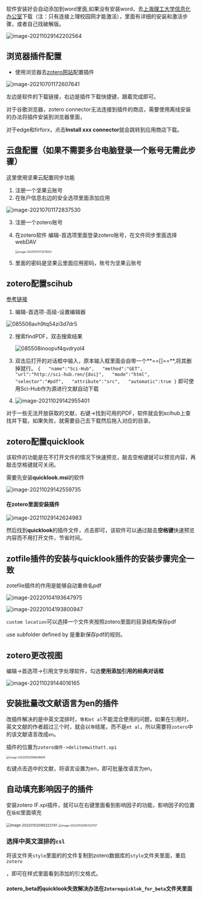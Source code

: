 软件安装好会自动添加到word里面,如果没有安装word，去[上海理工大学信息化办公室](https://net.usst.edu.cn/)下载（注：只有连接上理校园网才能激活），里面有详细的安装和激活步骤，或者自己找破解版。

![image-20211029142202564](zotero配置及使用.assets/image-20211029142202564.png)

## 浏览器插件配置

- 使用浏览器去[zotero网站](https://www.zotero.org/)配置插件

![image-20210701172607641](zotero配置及使用.assets\image-20210701172607641.png)

左边是软件的下载链接，右边是插件下载快捷键，跟着完成即可。

对于谷歌浏览器，zotero connector无法连接到插件的商店，需要使用离线安装的办法将插件安装到浏览器里面，

对于edge和firforx，点击**Install xxx connector**就会跳转到应用商店下载。



## 云盘配置（如果不需要多台电脑登录一个账号无需此步骤）

这里使用坚果云配置同步功能

1. 注册一个坚果云账号
2. 在账户信息右边的安全选项里面添加应用

![image-20210701172837530](zotero配置及使用.assets\image-20210701172837530.png)

3. 注册一个zotero账号

4. 在zotero软件 编辑-首选项里面登录zotero账号，在文件同步里面选择webDAV

   <img src="zotero配置及使用.assets\image-20210701173211003.png" alt="image-20210701173211003" style="zoom:50%;" />

5. 里面的密码是坚果云里面应用密码，账号为坚果云账号

## zotero配置scihub

[参考链接](https://www.52pojie.cn/forum.php?mod=viewthread&tid=1237319)

1. 编辑-首选项-高级-设置编辑器

![085506avh9tq54zi3d7dr5](zotero配置及使用.assets/085506avh9tq54zi3d7dr5.png)

2. 搜索findPDF，双击搜索结果

   ![085508inoopvf4qvdryol4](zotero配置及使用.assets/085508inoopvf4qvdryol4.png)

3. 双击后打开的对话框中输入，原本输入框里面会自带一个**==[]==**,将其删掉就行。
   `{   "name":"Sci-Hub",   "method":"GET",   "url":"http://sci-hub.ren/{doi}",   "mode":"html",   "selector":"#pdf",   "attribute":"src",   "automatic":true }`
   即可使用Sci-Hub作为源进行文献自动下载
   
4. ![image-20211029142955401](zotero配置及使用.assets/image-20211029142955401.png)

对于一些无法开放获取的文献，右键->找到可用的PDF，软件就会到scihub上查找并下载，如果失败，就需要自己去下载然后拖入对应的目录。

## zotero配置quicklook

该软件的功能是在不打开文件的情况下快速预览，敲击空格键就可以预览内容，再敲击空格键就可关闭。

需要先安装**quicklook.msi**的软件

![image-20211029142559735](zotero配置及使用.assets/image-20211029142559735.png)

#### 		在zotero里面安装插件

![image-20211029142624983](zotero配置及使用.assets/image-20211029142624983.png)

然后找到**quicklook**的插件文件，点击即可，该软件可以通过敲击**空格键**快速预览内容而不用打开文件，节省时间。

## zotfile插件的安装与quicklook插件的安装步骤完全一致

zotefile插件的作用是能够自动重命名pdf

![image-20220104193647975](zotero配置及使用.assets/image-20220104193647975.png)

![image-20220104193800947](zotero配置及使用.assets/image-20220104193800947.png)

`custom location`可以选择一个文件夹按照zotero里面的目录结构保存pdf

use subfolder defined by 是重新保存pdf的规则。

## zotero更改视图

编辑->首选项->引用文字处理软件，勾选**使用添加引用的经典对话框**

![image-20211029144016165](zotero配置及使用.assets/image-20211029144016165.png)



## 安装批量改文献语言为en的插件

改插件解决的是中英文混排时，`等和et al`不能混合使用的问题，如果在引用时，英文文献的作者超过三个时，就会以`等`结尾，而不是`et al`，所以需要将`zotero`中的该文献语言改成`en`。

插件的位置为`zotero插件->delitemwithatt.xpi`

<img src="zotero配置及使用.assets/image-20220102094646845.png" alt="image-20220102094646845" style="zoom:50%;" />

右键点击选中的文献，将语言设置为en，即可批量改语言为en。

## 自动填充影响因子的插件

安装zotero IF.xpi插件，就可以在右键里面看到影响因子的功能，影响因子的位置在`版权`里面填充

<img src="zotero配置及使用.assets/image-20220102095222741.png" alt="image-20220102095222741" style="zoom:67%;" />

<img src="zotero配置及使用.assets/image-20220102095333707.png" alt="image-20220102095333707" style="zoom:50%;" />

### 选择中英文混排的`csl`

将该文件夹`style`里面的的文件复制到zotero数据库的`style`文件夹里面，重启`zotero`

，即可在样式里面看到添加的引文格式。







#### zotero_beta的quicklook失效解决办法在`Zoteroquicklok_for_beta`文件夹里面






